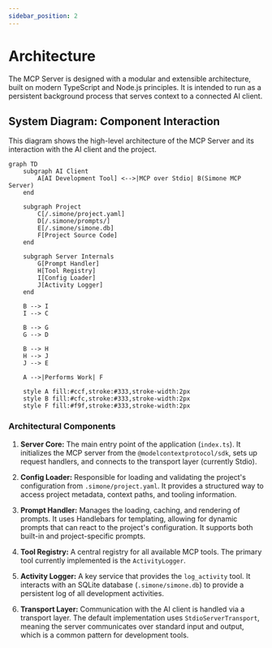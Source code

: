 ```yaml
---
sidebar_position: 2
---
```


# Architecture

The MCP Server is designed with a modular and extensible architecture, built on modern TypeScript and Node.js principles. It is intended to run as a persistent background process that serves context to a connected AI client.

## System Diagram: Component Interaction

This diagram shows the high-level architecture of the MCP Server and its interaction with the AI client and the project.

```mermaid
graph TD
    subgraph AI Client
        A[AI Development Tool] <-->|MCP over Stdio| B(Simone MCP Server)
    end

    subgraph Project
        C[/.simone/project.yaml]
        D[/.simone/prompts/]
        E[/.simone/simone.db]
        F[Project Source Code]
    end

    subgraph Server Internals
        G[Prompt Handler]
        H[Tool Registry]
        I[Config Loader]
        J[Activity Logger]
    end

    B --> I
    I --> C

    B --> G
    G --> D

    B --> H
    H --> J
    J --> E

    A -->|Performs Work| F

    style A fill:#ccf,stroke:#333,stroke-width:2px
    style B fill:#cfc,stroke:#333,stroke-width:2px
    style F fill:#f9f,stroke:#333,stroke-width:2px
```

### Architectural Components

1.  **Server Core:** The main entry point of the application (`index.ts`). It initializes the MCP server from the `@modelcontextprotocol/sdk`, sets up request handlers, and connects to the transport layer (currently Stdio).

2.  **Config Loader:** Responsible for loading and validating the project's configuration from `.simone/project.yaml`. It provides a structured way to access project metadata, context paths, and tooling information.

3.  **Prompt Handler:** Manages the loading, caching, and rendering of prompts. It uses Handlebars for templating, allowing for dynamic prompts that can react to the project's configuration. It supports both built-in and project-specific prompts.

4.  **Tool Registry:** A central registry for all available MCP tools. The primary tool currently implemented is the `ActivityLogger`.

5.  **Activity Logger:** A key service that provides the `log_activity` tool. It interacts with an SQLite database (`.simone/simone.db`) to provide a persistent log of all development activities.

6.  **Transport Layer:** Communication with the AI client is handled via a transport layer. The default implementation uses `StdioServerTransport`, meaning the server communicates over standard input and output, which is a common pattern for development tools.